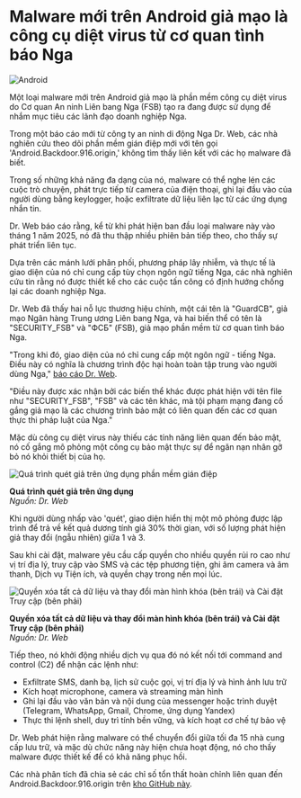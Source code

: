 # Malware mới trên Android giả mạo là công cụ diệt virus từ cơ quan tình báo Nga

![Android](https://www.bleepstatic.com/content/hl-images/2025/08/22/AndRussia2.jpg)

Một loại malware mới trên Android giả mạo là phần mềm công cụ diệt virus do Cơ quan An ninh Liên bang Nga (FSB) tạo ra đang được sử dụng để nhắm mục tiêu các lãnh đạo doanh nghiệp Nga.

Trong một báo cáo mới từ công ty an ninh di động Nga Dr. Web, các nhà nghiên cứu theo dõi phần mềm gián điệp mới với tên gọi 'Android.Backdoor.916.origin,' không tìm thấy liên kết với các họ malware đã biết.

Trong số những khả năng đa dạng của nó, malware có thể nghe lén các cuộc trò chuyện, phát trực tiếp từ camera của điện thoại, ghi lại đầu vào của người dùng bằng keylogger, hoặc exfiltrate dữ liệu liên lạc từ các ứng dụng nhắn tin.

Dr. Web báo cáo rằng, kể từ khi phát hiện ban đầu loại malware này vào tháng 1 năm 2025, nó đã thu thập nhiều phiên bản tiếp theo, cho thấy sự phát triển liên tục.

Dựa trên các mánh lưới phân phối, phương pháp lây nhiễm, và thực tế là giao diện của nó chỉ cung cấp tùy chọn ngôn ngữ tiếng Nga, các nhà nghiên cứu tin rằng nó được thiết kế cho các cuộc tấn công có định hướng chống lại các doanh nghiệp Nga.

Dr. Web đã thấy hai nỗ lực thương hiệu chính, một cái tên là "GuardCB", giả mạo Ngân hàng Trung ương Liên bang Nga, và hai biến thể có tên là "SECURITY\_FSB" và "ФСБ" (FSB), giả mạo phần mềm từ cơ quan tình báo Nga.

"Trong khi đó, giao diện của nó chỉ cung cấp một ngôn ngữ - tiếng Nga. Điều này có nghĩa là chương trình độc hại hoàn toàn tập trung vào người dùng Nga," [báo cáo Dr. Web](http://news.drweb.ru/show/?i=15047&lng=ru).

"Điều này được xác nhận bởi các biến thể khác được phát hiện với tên file như "SECURITY\_FSB", "FSB" và các tên khác, mà tội phạm mạng đang cố gắng giả mạo là các chương trình bảo mật có liên quan đến các cơ quan thực thi pháp luật của Nga."

Mặc dù công cụ diệt virus này thiếu các tính năng liên quan đến bảo mật, nó cố gắng mô phỏng một công cụ bảo mật thực sự để ngăn nạn nhân gỡ bỏ nó khỏi thiết bị của họ.

![Quá trình quét giả trên ứng dụng phần mềm gián điệp](https://www.bleepstatic.com/images/news/u/1220909/2025/August/scanning.png)

**Quá trình quét giả trên ứng dụng**  
_Nguồn: Dr. Web_

Khi người dùng nhấp vào 'quét', giao diện hiển thị một mô phỏng được lập trình để trả về kết quả dương tính giả 30% thời gian, với số lượng phát hiện giả thay đổi (ngẫu nhiên) giữa 1 và 3.

Sau khi cài đặt, malware yêu cầu cấp quyền cho nhiều quyền rủi ro cao như vị trí địa lý, truy cập vào SMS và các tệp phương tiện, ghi âm camera và âm thanh, Dịch vụ Tiện ích, và quyền chạy trong nền mọi lúc.

![Quyền xóa tất cả dữ liệu và thay đổi màn hình khóa (bên trái) và Cài đặt Truy cập (bên phải)](https://www.bleepstatic.com/images/news/u/1220909/2025/August/permissions.png)

**Quyền xóa tất cả dữ liệu và thay đổi màn hình khóa (bên trái) và Cài đặt Truy cập (bên phải)**  
_Nguồn: Dr. Web_

Tiếp theo, nó khởi động nhiều dịch vụ qua đó nó kết nối tới command and control (C2) để nhận các lệnh như:

* Exfiltrate SMS, danh bạ, lịch sử cuộc gọi, vị trí địa lý và hình ảnh lưu trữ
* Kích hoạt microphone, camera và streaming màn hình
* Ghi lại đầu vào văn bản và nội dung của messenger hoặc trình duyệt (Telegram, WhatsApp, Gmail, Chrome, ứng dụng Yandex)
* Thực thi lệnh shell, duy trì tính bền vững, và kích hoạt cơ chế tự bảo vệ

Dr. Web phát hiện rằng malware có thể chuyển đổi giữa tối đa 15 nhà cung cấp lưu trữ, và mặc dù chức năng này hiện chưa hoạt động, nó cho thấy malware được thiết kế để có khả năng phục hồi.

Các nhà phân tích đã chia sẻ các chỉ số tổn thất hoàn chỉnh liên quan đến Android.Backdoor.916.origin trên [kho GitHub này](https://github.com/DoctorWebLtd/malware-iocs/blob/master/Android.Backdoor.916.origin/README.adoc).